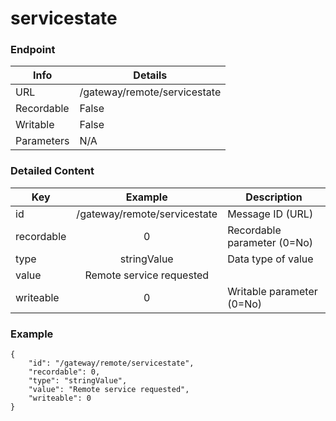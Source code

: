 # servicestate



### Endpoint

| Info  | Details |
| ------------- | ------------- |
| URL   | /gateway/remote/servicestate   |
| Recordable   | False   |
| Writable   | False   |
| Parameters  | N/A  |

### Detailed Content

|  Key  | Example | Description |
| ------------- | :------: | ------------------------------ |
|  id | /gateway/remote/servicestate | Message ID (URL) |
|  recordable | 0 | Recordable parameter (0=No) |
|  type | stringValue | Data type of value |
|  value | Remote service requested |  |
|  writeable | 0 | Writable parameter (0=No) |



### Example
```
{
    "id": "/gateway/remote/servicestate",
    "recordable": 0,
    "type": "stringValue",
    "value": "Remote service requested",
    "writeable": 0
}
```
